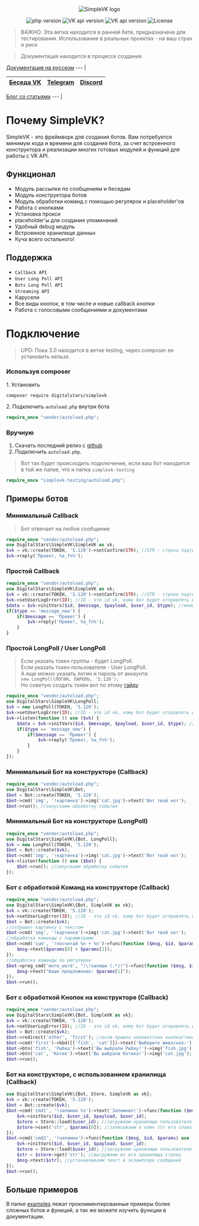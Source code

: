 <p align="center">
  <img alt="SimpleVK logo" title="SimpleVK это PHP библиотека быстрой разработки ботов для VK.COM" src="http://images.vfl.ru/ii/1563283715/1c6a23fb/27226348.png"/>
</p>

<p align="center">
<img src="https://img.shields.io/badge/PHP-%3E=%207.0-8992bb.svg" alt="php version">
<img src="https://img.shields.io/badge/VK_API-%205.103_--_5.120-8992bb.svg" alt="VK api version">
<img src="https://img.shields.io/badge/realise-%203.0.0--beta-8992bb.svg" alt="VK api version">
<img src="https://img.shields.io/packagist/l/digitalstars/simplevk" alt="License">
</p> 


> ВАЖНО: Эта ветка находится в ранней бете, предназначена для тестирования. Использование в реальных проектах - на ваш страх и риск

> Документация находится в процессе создания.

[Документация на русском](https://simplevk.scripthub.ru/v3/install/who_simplevk.html)
--- |  

[Беседа VK](https://vk.me/join/AJQ1dzQRUQxtfd7zSm4STOmt) | [Telegram](https://t.me/vk_api_chat) | [Discord](https://discord.gg/RFqAWRj)
--- | --- | --- |

[Блог со статьями](https://scripthub.ru)
--- |

# Почему SimpleVK?
SimpleVK - это фреймворк для создания ботов. Вам потребуется минимум кода и времени для создания бота, за счет встроенного конструктора и реализации многих готовых модулей и функций для работы с VK API.  

## Функционал
* Модуль рассылки по сообщениям и беседам
* Модуль конструктора ботов
* Модуль обработки команд с помощью регулярок и placeholder'ов
* Работа с кнопками
* Установка прокси
* placeholder'ы для создания упоминаний
* Удобный debug модуль
* Встроенное хранилище данных
* Куча всего остального!

## Поддержка
* `Callback API`
* `User Long Poll API`
* `Bots Long Poll API`
* `Streaming API`
* Карусели
* Все виды кнопок, в том числе и новые callback кнопки
* Работа с голосовыми сообщениями и документами

# Подключение
> UPD: Пока 3.0 находится в ветке testing, через composer ее установить нельзя.
### Используя composer
1\. Установить
```
composer require digitalstars/simplevk
```
2\. Подключить `autoload.php` внутри бота
```php
require_once "vendor/autoload.php";
```
### Вручную
1. Скачать последний релиз c [github](https://github.com/digitalstars/simplevk/tree/testing)
2. Подключить `autoload.php`.  
> Вот так будет происходить подключение, если ваш бот находится в той же папке, что и папка `simplevk-testing`
```php
require_once "simplevk-testing/autoload.php";
```

## Примеры ботов
### Минимальный Callback  
> Бот отвечает на любое сообщение
```php
require_once "vendor/autoload.php";
use DigitalStars\SimpleVK\SimpleVK as vk;
$vk = vk::create(ТОКЕН, '5.120')->setConfirm(STR); //STR - строка подтверждения сервера
$vk->reply('Привет, %a_fn%');
```
### Простой Callback  
```php
require_once "vendor/autoload.php";
use DigitalStars\SimpleVK\SimpleVK as vk;
$vk = vk::create(ТОКЕН, '5.120')->setConfirm(STR); //STR - строка подтверждения сервера
$vk->setUserLogError(ID); //ID - это id vk, кому бот будет отправлять все ошибки, возникние в скрипте
$data = $vk->initVars($id, $message, $payload, $user_id, $type); //инициализация переменных из события
if($type == 'message_new') {
    if($message == 'Привет') {
        $vk->reply('Привет, %a_fn%');
    }
}
```
### Простой LongPoll / User LongPoll
> Если указать токен группы - будет LongPoll.  
> Если указать токен пользователя - User LongPoll.  
> А еще можно указать логин и пароль от аккаунта:  
> `new LongPoll(ЛОГИН, ПАРОЛЬ, '5.120');`  
> Но советую создать токен вот по этому [гайду](https://vkhost.github.io/)
```php
require_once "vendor/autoload.php";
use DigitalStars\SimpleVK\LongPoll;
$vk = new LongPoll(ТОКЕН, '5.120');
$vk->setUserLogError(ID); //ID - это id vk, кому бот будет отправлять все ошибки, возникние в скрипте
$vk->listen(function () use ($vk) {
    $data = $vk->initVars($id, $message, $payload, $user_id, $type); //инициализация переменных из события
    if($type == 'message_new') {
        if($message == 'Привет') {
            $vk->reply('Привет, %a_fn%');
        }
    }
});
```
### Минимальный Бот на конструкторе (Callback)
```php
require_once "vendor/autoload.php";
use DigitalStars\SimpleVK\Bot;
$bot = Bot::create(ТОКЕН, '5.120');
$bot->cmd('img', '!картинка')->img('cat.jpg')->text('Вот твой кот');
$bot->run(); //запускаем обработку события
```
### Минимальный Бот на конструкторе (LongPoll)
```php
require_once "vendor/autoload.php";
use DigitalStars\SimpleVK\{Bot, LongPoll};
$vk = new LongPoll(ТОКЕН, '5.120');
$bot = Bot::create($vk);
$bot->cmd('img', '!картинка')->img('cat.jpg')->text('Вот твой кот');
$vk->listen(function () use ($bot) {
    $bot->run(); //запускаем обработку события
});
```
### Бот с обработкой Команд на конструкторе (Callback)
```php
require_once "vendor/autoload.php";
use DigitalStars\SimpleVK\{Bot, SimpleVK as vk};
$vk = vk::create(ТОКЕН, '5.120');
$vk->setUserLogError(ID); //ID - это id vk, кому бот будет отправлять все ошибки, возникние в скрипте
$bot = Bot::create($vk);
//отправит картинку с текстом
$bot->cmd('img', '!картинка')->img('cat.jpg')->text('Вот твой кот');
//обработка команды с параметрами
$bot->cmd('sum', '!посчитай %n + %n')->func(function ($msg, $id, $params) {
    $msg->text($params[0] + $params[1]);
});
//обработка команды по регулярке
$bot->preg_cmd('more_word', "!\!напиши (.*)!")->func(function ($msg, $id, $params) {
    $msg->text("Ваше предложение: $params[1]");
});
$bot->run();
```
### Бот с обработкой Кнопок на конструкторе (Callback)
```php
require_once "vendor/autoload.php";
use DigitalStars\SimpleVK\{Bot, SimpleVK as vk};
$vk = vk::create(ТОКЕН, '5.120');
$vk->setUserLogError(ID); //ID - это id vk, кому бот будет отправлять все ошибки, возникние в скрипте
$bot = Bot::create($vk);
$bot->redirect('other', 'first'); //если пришла неизвестная кнопка/текст, то выполняем first
$bot->cmd('first')->kbd([['fish', 'cat']])->text('Выберите животное:'); //срабатывает при нажатии кнопки Начать
$bot->btn('fish', 'Рыбка')->text('Вы выбрали Рыбку!')->img('fish.jpg');
$bot->btn('cat', 'Котик')->text('Вы выбрали Котика!')->img('cat.jpg');
$bot->run();
```
### Бот на конструкторе, с использованием хранилища (Callback)
```php
use DigitalStars\SimpleVK\{Bot, Store, SimpleVK as vk};
$vk = vk::create(ТОКЕН, '5.120');
$bot = Bot::create($vk);
$bot->cmd('cmd1', '!запомни %s')->text('Запомнил!')->func(function ($msg, $id, $params) use ($vk) {
    $vk->initVars($id, $user_id, $payload, $user_id);
    $store = Store::load($user_id); //загружаем хранилище пользователя
    $store->sset('str', $params[0]); //записываем в ключ str его слово
});
$bot->cmd('cmd2', '!напомни')->func(function ($msg, $id, $params) use ($vk) {
    $vk->initVars($id, $user_id, $payload, $user_id);
    $store = Store::load($user_id); //загружаем хранилище пользователя
    $str = $store->get('str'); //выгружаем из его хранилища строку
    $msg->text($str); //устанавливаем текст в экземпляре сообщения
});
$bot->run();
```
## Больше примеров
В папке [examples](https://github.com/digitalstars/simplevk/tree/testing/examples) лежат прокомментированные примеры более сложных ботов и функций, а так же можете изучить функции в документации.